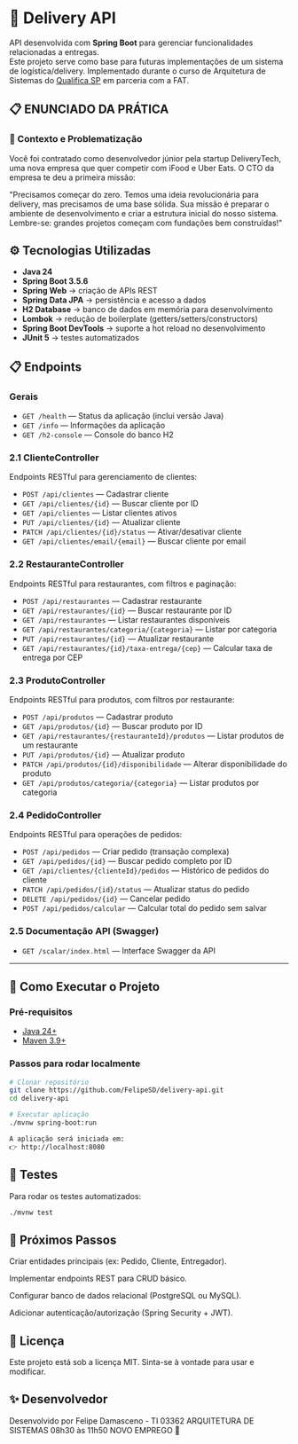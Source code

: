 # 🚚 Delivery API

API desenvolvida com **Spring Boot** para gerenciar funcionalidades relacionadas a entregas.  
Este projeto serve como base para futuras implementações de um sistema de logística/delivery.
Implementado durante o curso de Arquitetura de Sistemas do [Qualifica SP](https://www.alunos.cettpro.sp.gov.br/novo-emprego) em parceria com a FAT.


## 📋 ENUNCIADO DA PRÁTICA
### 🎯 Contexto e Problematização
Você foi contratado como desenvolvedor júnior pela startup DeliveryTech, uma nova empresa que quer competir com iFood e Uber Eats. O CTO da empresa te deu a primeira missão:

"Precisamos começar do zero. Temos uma ideia revolucionária para delivery, mas precisamos de uma base sólida.
Sua missão é preparar o ambiente de desenvolvimento e criar a estrutura inicial do nosso sistema.
Lembre-se: grandes projetos começam com fundações bem construídas!"


## ⚙️ Tecnologias Utilizadas

- **Java 24**
- **Spring Boot 3.5.6**
- **Spring Web** → criação de APIs REST  
- **Spring Data JPA** → persistência e acesso a dados  
- **H2 Database** → banco de dados em memória para desenvolvimento  
- **Lombok** → redução de boilerplate (getters/setters/constructors)  
- **Spring Boot DevTools** → suporte a hot reload no desenvolvimento  
- **JUnit 5** → testes automatizados  
## 📋 Endpoints

### Gerais
- `GET /health` — Status da aplicação (inclui versão Java)
- `GET /info` — Informações da aplicação
- `GET /h2-console` — Console do banco H2

### 2.1 ClienteController
Endpoints RESTful para gerenciamento de clientes:
- `POST /api/clientes` — Cadastrar cliente
- `GET /api/clientes/{id}` — Buscar cliente por ID
- `GET /api/clientes` — Listar clientes ativos
- `PUT /api/clientes/{id}` — Atualizar cliente
- `PATCH /api/clientes/{id}/status` — Ativar/desativar cliente
- `GET /api/clientes/email/{email}` — Buscar cliente por email

### 2.2 RestauranteController
Endpoints RESTful para restaurantes, com filtros e paginação:
- `POST /api/restaurantes` — Cadastrar restaurante
- `GET /api/restaurantes/{id}` — Buscar restaurante por ID
- `GET /api/restaurantes` — Listar restaurantes disponíveis
- `GET /api/restaurantes/categoria/{categoria}` — Listar por categoria
- `PUT /api/restaurantes/{id}` — Atualizar restaurante
- `GET /api/restaurantes/{id}/taxa-entrega/{cep}` — Calcular taxa de entrega por CEP

### 2.3 ProdutoController
Endpoints RESTful para produtos, com filtros por restaurante:
- `POST /api/produtos` — Cadastrar produto
- `GET /api/produtos/{id}` — Buscar produto por ID
- `GET /api/restaurantes/{restauranteId}/produtos` — Listar produtos de um restaurante
- `PUT /api/produtos/{id}` — Atualizar produto
- `PATCH /api/produtos/{id}/disponibilidade` — Alterar disponibilidade do produto
- `GET /api/produtos/categoria/{categoria}` — Listar produtos por categoria

### 2.4 PedidoController
Endpoints RESTful para operações de pedidos:
- `POST /api/pedidos` — Criar pedido (transação complexa)
- `GET /api/pedidos/{id}` — Buscar pedido completo por ID
- `GET /api/clientes/{clienteId}/pedidos` — Histórico de pedidos do cliente
- `PATCH /api/pedidos/{id}/status` — Atualizar status do pedido
- `DELETE /api/pedidos/{id}` — Cancelar pedido
- `POST /api/pedidos/calcular` — Calcular total do pedido sem salvar

### 2.5 Documentação API (Swagger)
- `GET /scalar/index.html` — Interface Swagger da API

---

## 🚀 Como Executar o Projeto

### Pré-requisitos
- [Java 24+](https://jdk.java.net/)
- [Maven 3.9+](https://maven.apache.org/)

### Passos para rodar localmente
```bash
# Clonar repositório
git clone https://github.com/FelipeSD/delivery-api.git
cd delivery-api

# Executar aplicação
./mvnw spring-boot:run

A aplicação será iniciada em:
👉 http://localhost:8080
```
## 🧪 Testes
Para rodar os testes automatizados:

```bash
./mvnw test
```

## 📖 Próximos Passos
Criar entidades principais (ex: Pedido, Cliente, Entregador).

Implementar endpoints REST para CRUD básico.

Configurar banco de dados relacional (PostgreSQL ou MySQL).

Adicionar autenticação/autorização (Spring Security + JWT).

## 📜 Licença
Este projeto está sob a licença MIT. Sinta-se à vontade para usar e modificar.

## ✨ Desenvolvedor
Desenvolvido por Felipe Damasceno - TI 03362 ARQUITETURA DE SISTEMAS 08h30 às 11h50 NOVO EMPREGO 🚀